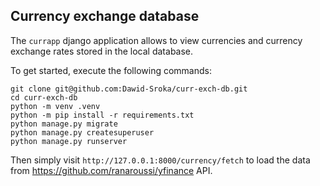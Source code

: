 ## Currency exchange database

The `currapp` django application allows to view currencies and currency exchange rates stored in the local database.

To get started, execute the following commands:

```
git clone git@github.com:Dawid-Sroka/curr-exch-db.git
cd curr-exch-db
python -m venv .venv
python -m pip install -r requirements.txt
python manage.py migrate
python manage.py createsuperuser
python manage.py runserver
```
Then simply visit `http://127.0.0.1:8000/currency/fetch` to load the data from https://github.com/ranaroussi/yfinance API.

